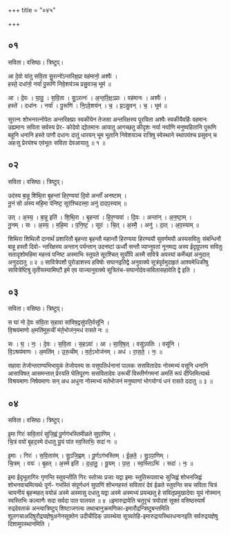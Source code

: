 +++
title = "०४५"

+++


## ०१
सविता। वसिष्ठः। त्रिष्टुप्।

आ दे॒वो या॑तु सवि॒ता सु॒रत्नो॑ऽन्तरिक्ष॒प्रा वह॑मानो॒ अश्वैः॑ ।  
हस्ते॒ दधा॑नो॒ नर्या॑ पु॒रूणि॑ निवे॒शय॑ञ्च प्रसु॒वञ्च॒ भूम॑ ॥

आ । दे॒वः । या॒तु॒ । स॒वि॒ता । सु॒ऽरत्नः॑ । अ॒न्त॒रि॒क्ष॒ऽप्राः । वह॑मानः । अश्वैः॑ ।  
हस्ते॑ । दधा॑नः । नर्या॑ । पु॒रूणि॑ । नि॒ऽवे॒शय॑न् । च॒ । प्र॒ऽसु॒वन् । च॒ । भूम॑ ॥

सुरत्नः शोभनरत्नोपेतः अन्तरिक्षप्राः स्वकीयेन तेजसा अन्तरिक्षस्य पूरयिता अश्वैः स्वकीयैर्वाहैः वहमानः उह्यमानः सविता सर्वस्य प्रेर- कोदेवो द्योतमानः आयातु आगच्छतु कीदृशः नर्या नर्याणि मनुष्यहितानि पुरूणि बहूनि धनानि हस्ते पाणौ दधानः दातुं धारयन् भूम भूतानि निवेशयञ्च रात्रिषु स्वेस्थाने स्थापयंश्च प्रसुवन् च अहःसु प्रेरयंश्च एवंभूतः सविता देवआयातु ॥ १ ॥

## ०२
सविता। वसिष्ठः। त्रिष्टुप्।

उद॑स्य बा॒हू शि॑थि॒रा बृ॒हन्ता॑ हिर॒ण्यया॑ दि॒वो अन्ताँ॑ अनष्टाम् ।  
नू॒नं सो अ॑स्य महि॒मा प॑निष्ट॒ सूर॑श्चिदस्मा॒ अनु॑ दादप॒स्याम् ॥

उत् । अ॒स्य॒ । बा॒हू इति॑ । शि॒थि॒रा । बृ॒हन्ता॑ । हि॒र॒ण्यया॑ । दि॒वः । अन्ता॑न् । अ॒न॒ष्टा॒म् ।  
नू॒नम् । सः । अ॒स्य॒ । म॒हि॒मा । प॒नि॒ष्ट॒ । सूरः॑ । चि॒त् । अ॒स्मै॒ । अनु॑ । दा॒त् । अ॒प॒स्याम् ॥

शिथिरा शिथिलौ दानार्थं प्रशारितौ बृहन्ता बृहन्तौ महान्तौ हिरण्यया हिरण्ययौ सुवर्णमयौ अस्यसवितुः संबन्धिनौ बाहू हस्तौ दिवो- न्तरिक्षस्य अन्तान् पर्यन्तान् उदनष्टां ऊर्ध्वौ सन्तौ व्याप्नुवतां नूनमद्य अस्व ईदृग्रूपस्य सवितुः सतादृशोमहिमा महत्त्वं पनिष्ट अस्माभिः स्तूयते सूरश्चित् सूर्योपि अस्मै सवित्रे अपस्यां कर्मेच्छां अनुदात् अनुददातु ॥ २ ॥ सावित्रेपशौ पुरोडाशस्य हविषोः सघानइतिद्वे अनुवाक्ये सूत्रंपूर्वमुदाहृतं आश्वमेधिकीषु सावित्रेष्टिषु तृतीयस्यामिष्टौ इमे एव याज्यानुवाक्ये सूत्रितंच-सघानोदेवःसवितासहावेति द्वे इति ।

## ०३
सविता। वसिष्ठः। त्रिष्टुप्।

स घा॑ नो दे॒वः स॑वि॒ता स॒हावा सा॑विष॒द्वसु॑पति॒र्वसू॑नि ।  
वि॒श्रय॑माणो अ॒मति॑मुरू॒चीं म॑र्त॒भोज॑न॒मध॑ रासते नः ॥

सः । घ॒ । नः॒ । दे॒वः । स॒वि॒ता । स॒हऽवा॑ । आ । सा॒वि॒ष॒त् । वसु॑ऽपतिः । वसू॑नि ।  
वि॒ऽश्रय॑माणः । अ॒मति॑म् । उ॒रू॒चीम् । म॒र्त॒ऽभोज॑नम् । अध॑ । रा॒स॒ते॒ । नः॒ ॥

सहावा तेजोन्तराण्यभिभावुकं तेजोयस्य सः वसुपतिर्धनानां पालकः ससवितादेवः नोस्मभ्यं वसूनि धनानि आसाविषत् आसमन्तात् प्रेरयति घेतिपूरणः ससवितादेवः उरूचीं विस्तीर्णगमनां अमतिं रूपं दीप्तिमित्यार्थः विश्रयमाणः निषेवमाणः सन् अध अधुना नोस्मभ्यं मर्तभोजनं मनुष्याणां भोगयोग्यं धनं रासते ददातु ॥ ३ ॥

## ०४
सविता। वसिष्ठः। त्रिष्टुप्।

इ॒मा गिरः॑ सवि॒तारं॑ सुजि॒ह्वं पू॒र्णग॑भस्तिमीळते सुपा॒णिम् ।  
चि॒त्रं वयो॑ बृ॒हद॒स्मे द॑धातु यू॒यं पा॑त स्व॒स्तिभिः॒ सदा॑ नः ॥

इ॒माः । गिरः॑ । स॒वि॒तार॑म् । सु॒ऽजि॒ह्वम् । पू॒र्णऽग॑भस्तिम् । ई॒ळ॒ते॒ । सु॒ऽपा॒णिम् ।  
चि॒त्रम् । वयः॑ । बृ॒हत् । अ॒स्मे इति॑ । द॒धा॒तु॒ । यू॒यम् । पा॒त॒ । स्व॒स्तिऽभिः॑ । सदा॑ । नः॒ ॥

इमा ईदृभूतागिरः गृणन्ति स्तुवन्तीति गिरः स्तोत्र्यः प्रजाः यद्वा इमाः स्तुतिरूपावाचः सुजिह्वं शोभनजिह्वं शोभनवाचमित्यर्थः पूर्ण- गभस्तिं संपूर्णधनं सुपाणिं शॊभनहस्तं सवितारं देवं ईळते स्तुवन्ति सच सविता चित्रं चायनीयं बृहन्महत् वयोन्नं अस्मे अस्मासु दधातु यद्वा अस्मे अस्मभ्यं प्रयच्छतु हे सवितृप्रमुखादेवाः यूयं नोस्मान् स्वस्तिभिः कल्याणैः सदा सर्वदा पात पालयत ॥ ४ ॥इमारुद्रायेति चतुरृचं त्रयोदशं सूक्तं वसिष्ठस्यार्षं रुद्रदेवताकं अन्त्यात्रिष्टुप् शिष्टाजगत्यः तथाचानुक्रमणिका-इमारौद्रन्त्रिष्टुबन्तमिति शूलगचाअदिषुरौद्रयज्ञेषुअनेनसूक्तेन उदीचीदिक् उपस्थेया सूत्र्यतेहि-इमारुद्रायस्थिरधन्वनइति सर्वरुद्रयज्ञेषु दिशामुपस्थानमिति ।